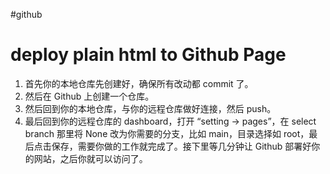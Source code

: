 #github

# deploy plain html to Github Page

1. 首先你的本地仓库先创建好，确保所有改动都 commit 了。
2. 然后在 Github 上创建一个仓库。
3. 然后回到你的本地仓库，与你的远程仓库做好连接，然后 push。
4. 最后回到你的远程仓库的 dashboard，打开 “setting → pages”，在 select  branch 那里将 None 改为你需要的分支，比如 main，目录选择如 root，最后点击保存，需要你做的工作就完成了。接下里等几分钟让 Github 部署好你的网站，之后你就可以访问了。